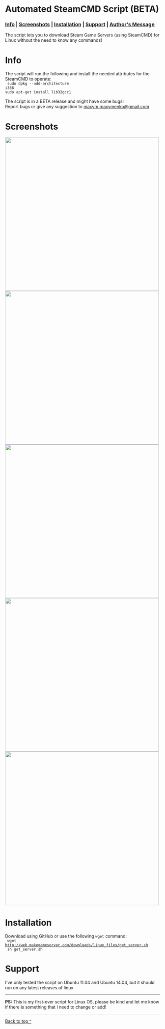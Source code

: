Automated SteamCMD Script (BETA)<a name="top"></a>
=========================

<h3><a href="#Info">Info</a> | <a href="#Screenshots">Screenshots</a> | <a href="#Installation">Installation</a> | <a href="#Support">Support</a> | <a href="#ps">Author's Message</a></h3>

The script lets you to download Steam Game Servers (using SteamCMD) for Linux without the need to know any commands!<br>

<a name="Info"></a>
Info
=========================
The script will run the following and install the needed attributes for the SteamCMD to operate:<br>
<code> sudo dpkg --add-architecture i386 </code> <br>
<code>sudo apt-get install lib32gcc1 </code><br>

The script is in a BETA release and might have some bugs!<br>
Report bugs or give any suggestion to maxym.maxymenko@gmail.com

<a name="Screenshots"></a>
Screenshots
=========================
<img src="http://img.f-i-h.info/automated-steamcmd-script/1.png" width="500px" height="auto" >
<img src="http://img.f-i-h.info/automated-steamcmd-script/2.png" width="500px" height="auto" >
<img src="http://img.f-i-h.info/automated-steamcmd-script/3.png" width="500px" height="auto" >
<img src="http://img.f-i-h.info/automated-steamcmd-script/4.png" width="500px" height="auto" >
<img src="http://img.f-i-h.info/automated-steamcmd-script/5.png" width="500px" height="auto" >

<a name="Installation"></a>
Installation
=========================
Download using GitHub or use the following <code>wget</code> command:<br>
<code> wget http://web.makegameserver.com/downloads/linux_files/get_server.sh</code><br>
<code> sh get_server.sh</code>

<a name="Support"></a>
Support
=========================
I've only tested the script on Ubuntu 11.04 and Ubuntu 14.04, but it should run on any latest releases of linux.

-------------------------------------------------------------------------------------------------------------------------
<a name="ps"></a>
<b>PS:</b> This is my first-ever script for Linux OS, please be kind and let me know if there is something that I need to change or add!

-------------------------------------------------------------------------------------------------------------------------

<a href="#top">Back to top ^</a>
